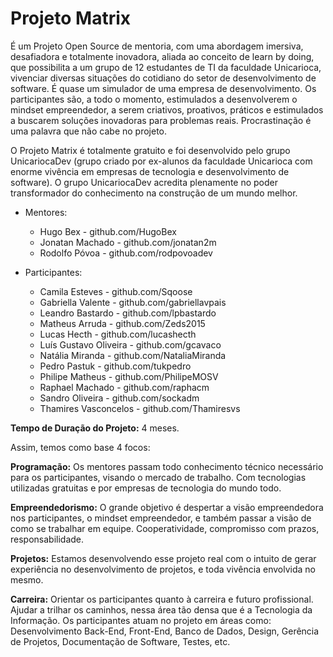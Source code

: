 # Projeto Matrix 
 
   É um Projeto Open Source de mentoria, com uma abordagem imersiva, desafiadora e totalmente inovadora, aliada ao conceito de learn by doing, que possibilita a um grupo de 12 estudantes de TI da faculdade Unicarioca, vivenciar diversas situações do cotidiano do setor de desenvolvimento de software. É quase um simulador de uma empresa de desenvolvimento. Os participantes são, a todo o momento, estimulados a desenvolverem o mindset empreendedor, a serem criativos, proativos, práticos e estimulados a buscarem soluções inovadoras para problemas reais. Procrastinação é uma palavra que não cabe no projeto.
 
   O Projeto Matrix é totalmente gratuito e foi desenvolvido pelo grupo UnicariocaDev (grupo criado por ex-alunos da faculdade Unicarioca com enorme vivência em empresas de tecnologia e desenvolvimento de software). O grupo UnicariocaDev acredita plenamente no poder transformador do conhecimento na construção de um mundo melhor.


  * Mentores:

      * Hugo Bex  -   github.com/HugoBex
      * Jonatan Machado  -  github.com/jonatan2m
      * Rodolfo Póvoa  -  github.com/rodpovoadev
   
* Participantes:

     * Camila Esteves  -  github.com/Sqoose
     * Gabriella Valente  -  github.com/gabriellavpais
     * Leandro Bastardo  -  github.com/lpbastardo
     * Matheus Arruda  -  github.com/Zeds2015
     * Lucas Hecth  -  github.com/lucashecth
     * Luís Gustavo Oliveira  -  github.com/gcavaco
     * Natália Miranda  -  github.com/NataliaMiranda
     * Pedro Pastuk  -  github.com/tukpedro
     * Philipe Matheus  -  github.com/PhilipeMOSV
     * Raphael Machado  -  github.com/raphacm
     * Sandro Oliveira  -  github.com/sockadm
     * Thamires Vasconcelos  -  github.com/Thamiresvs


**Tempo de Duração do Projeto:** 4 meses.
 
 
Assim, temos como base 4 focos:
 
**Programação:** Os mentores passam todo conhecimento técnico necessário para os participantes, visando o mercado de trabalho. Com tecnologias utilizadas gratuitas e por empresas de tecnologia do mundo todo.
 
   **Empreendedorismo:**  O grande objetivo é despertar a visão empreendedora nos participantes, o mindset empreendedor, e também passar a visão de como se trabalhar em equipe. Cooperatividade, compromisso com prazos, responsabilidade.
 
**Projetos:** Estamos desenvolvendo esse projeto real com o intuito de gerar experiência no desenvolvimento de projetos, e toda vivência envolvida no mesmo. 
 
  **Carreira:** Orientar os participantes quanto à carreira e futuro profissional. Ajudar a trilhar os caminhos, nessa área tão densa que é a Tecnologia da Informação. Os participantes atuam no projeto em áreas como: Desenvolvimento Back-End, Front-End, Banco de Dados, Design, Gerência de Projetos, Documentação de Software, Testes, etc.

